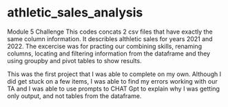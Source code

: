 # athletic_sales_analysis
Module 5 Challenge
This codes concats 2 csv files that have exactly the same column information. It describles althletic sales for years 2021 and 2022. The excercise was for practing our combining skills, renaming columns, locating and filtering information from the dataframe and they using groupby and pivot tables to show results.

This was the first project that I was able to complete on my own. Although I did get stuck on a few items, I was able to find my errors working with our TA and I was able to use prompts to CHAT Gpt to explain why I was getting only output, and not tables from the dataframe.  

